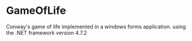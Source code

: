 # GameOfLife
Conway's game of life implemented in a windows forms application. using the .NET framework version 4.7.2
